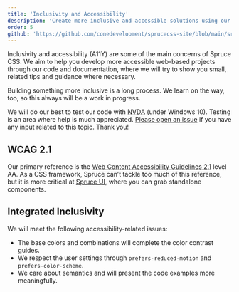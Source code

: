 ```yaml
---
title: 'Inclusivity and Accessibility'
description: 'Create more inclusive and accessible solutions using our micro-framework and its components.'
order: 5
github: 'https://github.com/conedevelopment/sprucecss-site/blob/main/src/docs/getting-started/accessibility.mdx'
---
```


<p class="lead">Inclusivity and accessibility (A11Y) are some of the main concerns of Spruce CSS. We aim to help you develop more accessible web-based projects through our code and documentation, where we will try to show you small, related tips and guidance where necessary.</p>

Building something more inclusive is a long process. We learn on the way, too, so this always will be a work in progress.

<Notification type="info">We will do our best to test our code with <a href="https://www.nvaccess.org/download/">NVDA</a> (under Windows 10). Testing is an area where help is much appreciated. <a href="https://github.com/conedevelopment/sprucecss/issues">Please open an issue</a> if you have any input related to this topic. Thank you!</Notification>

## WCAG 2.1

Our primary reference is the [Web Content Accessibility Guidelines 2.1](https://www.w3.org/WAI/WCAG21/quickref/) level AA. As a CSS framework, Spruce can’t tackle too much of this reference, but it is more critical at [Spruce UI](/ui/getting-started/introduction), where you can grab standalone components.

## Integrated Inclusivity

We will meet the following accessibility-related issues:

- The base colors and combinations will complete the color contrast guides.
- We respect the user settings through `prefers-reduced-motion` and `prefers-color-scheme`.
- We care about semantics and will present the code examples more meaningfully.
